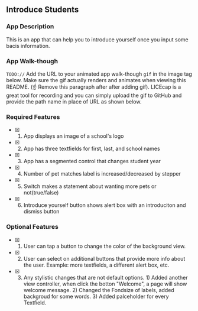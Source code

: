 ## Introduce Students

### App Description

This is an app that can help you to introduce yourself once you input some bacis information. 

### App Walk-though

`TODO://` Add the URL to your animated app walk-though `gif` in the image tag below. Make sure the gif actually renders and animates when viewing this README. (☝️ Remove this paragraph after after adding gif). LICEcap is a great tool for recording and you can simply upload the gif to GitHub and provide the path name in place of URL as shown below.

<!-- <img src="YOUR_GIF_URL_HERE" width=200><br> OR <img src="YOUR_GIF_PATH" width=200><br> -->


### Required Features

- [X] 1. App displays an image of a school's logo
- [X] 2. App has three textfields for first, last, and school names
- [X] 3. App has a segmented control that changes student year
- [X] 4. Number of pet matches label is increased/decreased by stepper
- [X] 5. Switch makes a statement about wanting more pets or not(true/false) 
- [X] 6. Introduce yourself button shows alert box with an introduciton and dismiss button

### Optional Features

- [X] 1. User can tap a button to change the color of the background view.
- [X] 2. User can select on additional buttons that provide more info about the user. Example: more textfields, a different alert box, etc.
- [X] 3. Any stylistic changes that are not default options.
         1) Added another view controller, when click the botton "Welcome", a page will show welcome message.
         2) Changed the Fondsize of labels, added backgroud for some words.
         3) Added palceholder for every Textfield.
